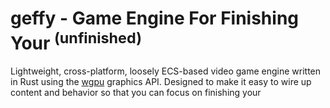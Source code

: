 # geffy - Game Engine For Finishing Your <sup>(unfinished)</sup>
Lightweight, cross-platform, loosely ECS-based video game engine written in Rust using the [wgpu](https://crates.io/crates/wgpu) graphics API. Designed to make it easy to wire up content and behavior so that you can focus on finishing your

